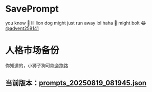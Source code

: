 # SavePrompt
you know 🫠 lil lion dog might just run away lol
haha 🐶 might bolt 😂 [@advent259141](https://github.com/advent259141)

# 人格市场备份
你知道的，小狮子狗可能会跑路

## 当前版本：[prompts_20250819_081945.json](https://github.com/Larch-C/SavePrompt/blob/main/prompts_20250819_081945.json)
